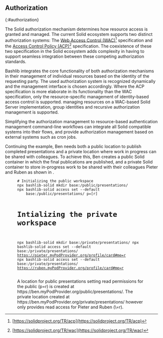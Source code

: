 ## Authorization
{:#authorization}

<!-- * As Solid supports two authorization specifications, we support the management using both specifications, using the INRUPT AUthentication libraries. -->
<!-- * The AC mechanism is discovered on the fly -->
<!-- * For managing Access Control Resources, we do not support the full suite of functionality yet, only the Universal API by INRUPT tooling. -->

The Solid authorization mechanism determines how resource access is granted and managed.
The current Solid ecosystem supports two distinct authorization systems: 
The [Web Access Control (WAC)](https://solidproject.org/TR/wac)[^ACP] specification and 
the [Access Control Policy (ACP)](https://solidproject.org/TR/acp)[^WAC] specification. 
The coexistence of these two specification in the Solid ecosystem 
adds complexity in having to support seamless integration between
these competing authorization standards.


Bashlib integrates the core functionality of both authorization mechanisms 
in their management of individual resources based on the identity of the
requesting party. The used authorization system is recognized dynamically
and the management interface is chosen accordingly.
Where the ACP specification is more elaborate in its functionality than the
WAC specification, only the resource-specific management of identity-based
access control is supported. managing resources on a WAC-based Solid Server
implementation, group identities and recursive authorization management is supported.

<!-- Should we mention Inrupt here? -->
<!-- leveraging the [Inrupt authentication library](todo: footnote) to implement permission management, -->
<!-- 

For modifying access permissions, BashLib currently supports the Universal API provided by Inrupt’s tooling. While this does not yet encompass the full range of functionality available for managing Access Control Resources (ACRs), it provides a streamlined way to handle common authorization tasks. This allows users to interact with Solid’s access control models without needing to manually configure complex permission structures. -->

Simplifying the authorization management to resource-based authentication management
command-line workflows can integrate all Solid compatible systems into their flows,
and provide authorization management based on external systems such as cron jobs.

Continuing the example, Ben needs both a public location to 
publish completed presentations and a private location 
where work in progress can be shared with colleagues.
To achieve this, Ben creates a public Solid container
in which the final publications are published, 
and a private Solid container to store in-progress work
to be shared with their colleagues Pieter and Ruben as shown in [](#auth-listing).

<figure id="auth-listing" class="listing">
<pre style="font-size: 14px"><code># Initializing the public workspace
npx bashlib-solid mkdir base:/public/presentations/
npx bashlib-solid access set --default 
    base:/public/presentations/ p=[r]

# Intializing the private workspace
npx bashlib-solid mkdir base:/private/presentations/
npx bashlib-solid access set --default 
    base:/private/presentations/ https://pieter.myPodProvider.org/profile/card#me=r
npx bashlib-solid access set --default 
    base:/private/presentations/ https://ruben.myPodProvider.org/profile/card#me=r
</code></pre>
<figcaption markdown="block">
A location for public presentations setting read permissions for the public (p=r) is created at https://ben.myPodProvider.org/public/presentations/.
The private location created at https://ben.myPodProvider.org/private/presentations/ however only provides read access for Pieter and Ruben (\<id\>=r).
</figcaption>
</figure>



[^WAC]: [https://solidproject.org/TR/wac](https://solidproject.org/TR/wac)
[^ACP]: [https://solidproject.org/TR/acp](https://solidproject.org/TR/acp)

